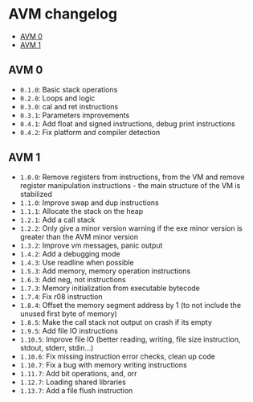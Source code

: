 # AVM changelog
* [AVM 0](#avm-0)
* [AVM 1](#avm-1)

## AVM 0
- `0.1.0`: Basic stack operations
- `0.2.0`: Loops and logic
- `0.3.0`: cal and ret instructions
- `0.3.1`: Parameters improvements
- `0.4.1`: Add float and signed instructions, debug print instructions
- `0.4.2`: Fix platform and compiler detection

## AVM 1
- `1.0.0`:  Remove registers from instructions, from the VM and
            remove register manipulation instructions - the main
            structure of the VM is stabilized
- `1.1.0`:  Improve swap and dup instructions
- `1.1.1`:  Allocate the stack on the heap
- `1.2.1`:  Add a call stack
- `1.2.2`:  Only give a minor version warning if the exe minor version
            is greater than the AVM minor version
- `1.3.2`:  Improve vm messages, panic output
- `1.4.2`:  Add a debugging mode
- `1.4.3`:  Use readline when possible
- `1.5.3`:  Add memory, memory operation instructions
- `1.6.3`:  Add neg, not instructions
- `1.7.3`:  Memory initialization from executable bytecode
- `1.7.4`:  Fix r08 instruction
- `1.8.4`:  Offset the memory segment address by 1 (to not include the unused first byte of memory)
- `1.8.5`:  Make the call stack not output on crash if its empty
- `1.9.5`:  Add file IO instructions
- `1.10.5`: Improve file IO (better reading, writing, file size instruction,
            stdout, stderr, stdin...)
- `1.10.6`: Fix missing instruction error checks, clean up code
- `1.10.7`: Fix a bug with memory writing instructions
- `1.11.7`: Add bit operations, and, orr
- `1.12.7`: Loading shared libraries
- `1.13.7`: Add a file flush instruction
